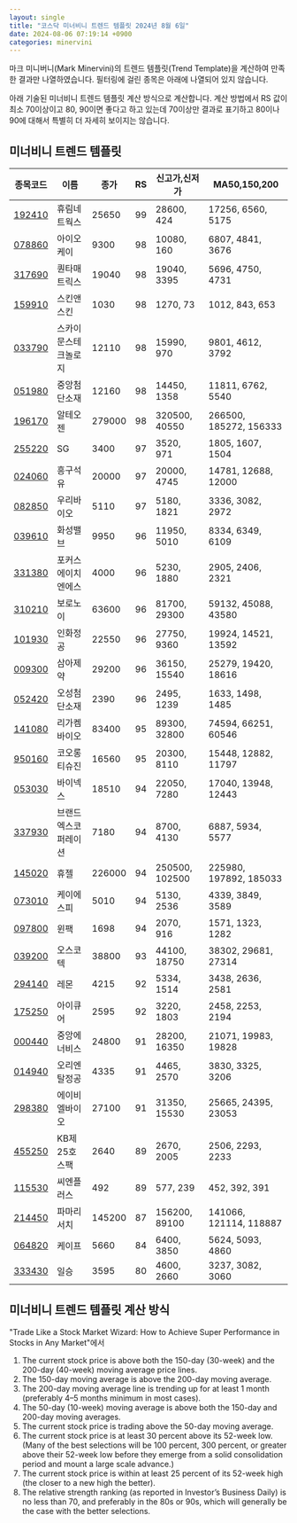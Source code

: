 ```yaml
---
layout: single
title: "코스닥 미너비니 트렌드 템플릿 2024년 8월 6일"
date: 2024-08-06 07:19:14 +0900
categories: minervini
---
```

마크 미니버니(Mark Minervini)의 트렌드 템플릿(Trend Template)을 계산하여 만족한 결과만 나열하였습니다. 필터링에 걸린 종목은 아래에 나열되어 있지 않습니다.

아래 기술된 미너비니 트렌드 템플릿 계산 방식으로 계산합니다. 계산 방법에서 RS 값이 최소 70이상이고 80, 90이면 좋다고 하고 있는데 70이상만 결과로 표기하고 80이나 90에 대해서 특별히 더 자세히 보이지는 않습니다.

## 미너비니 트렌드 템플릿

|종목코드|이름|종가|RS|신고가,신저가|MA50,150,200|
|------|---|---|--|---------|------------|
|[192410](https://finance.daum.net/quotes/A192410)|휴림네트웍스|25650|99|28600, 424|17256, 6560, 5175|
|[078860](https://finance.daum.net/quotes/A078860)|아이오케이|9300|98|10080, 160|6807, 4841, 3676|
|[317690](https://finance.daum.net/quotes/A317690)|퀀타매트릭스|19040|98|19040, 3395|5696, 4750, 4731|
|[159910](https://finance.daum.net/quotes/A159910)|스킨앤스킨|1030|98|1270, 73|1012, 843, 653|
|[033790](https://finance.daum.net/quotes/A033790)|스카이문스테크놀로지|12110|98|15990, 970|9801, 4612, 3792|
|[051980](https://finance.daum.net/quotes/A051980)|중앙첨단소재|12160|98|14450, 1358|11811, 6762, 5540|
|[196170](https://finance.daum.net/quotes/A196170)|알테오젠|279000|98|320500, 40550|266500, 185272, 156333|
|[255220](https://finance.daum.net/quotes/A255220)|SG|3400|97|3520, 971|1805, 1607, 1504|
|[024060](https://finance.daum.net/quotes/A024060)|흥구석유|20000|97|20000, 4745|14781, 12688, 12000|
|[082850](https://finance.daum.net/quotes/A082850)|우리바이오|5110|97|5180, 1821|3336, 3082, 2972|
|[039610](https://finance.daum.net/quotes/A039610)|화성밸브|9950|96|11950, 5010|8334, 6349, 6109|
|[331380](https://finance.daum.net/quotes/A331380)|포커스에이치엔에스|4000|96|5230, 1880|2905, 2406, 2321|
|[310210](https://finance.daum.net/quotes/A310210)|보로노이|63600|96|81700, 29300|59132, 45088, 43580|
|[101930](https://finance.daum.net/quotes/A101930)|인화정공|22550|96|27750, 9360|19924, 14521, 13592|
|[009300](https://finance.daum.net/quotes/A009300)|삼아제약|29200|96|36150, 15540|25279, 19420, 18616|
|[052420](https://finance.daum.net/quotes/A052420)|오성첨단소재|2390|96|2495, 1239|1633, 1498, 1485|
|[141080](https://finance.daum.net/quotes/A141080)|리가켐바이오|83400|95|89300, 32800|74594, 66251, 60546|
|[950160](https://finance.daum.net/quotes/A950160)|코오롱티슈진|16560|95|20300, 8110|15448, 12882, 11797|
|[053030](https://finance.daum.net/quotes/A053030)|바이넥스|18510|94|22050, 7280|17040, 13948, 12443|
|[337930](https://finance.daum.net/quotes/A337930)|브랜드엑스코퍼레이션|7180|94|8700, 4130|6887, 5934, 5577|
|[145020](https://finance.daum.net/quotes/A145020)|휴젤|226000|94|250500, 102500|225980, 197892, 185033|
|[073010](https://finance.daum.net/quotes/A073010)|케이에스피|5010|94|5130, 2536|4339, 3849, 3589|
|[097800](https://finance.daum.net/quotes/A097800)|윈팩|1698|94|2070, 916|1571, 1323, 1282|
|[039200](https://finance.daum.net/quotes/A039200)|오스코텍|38800|93|44100, 18750|38302, 29681, 27314|
|[294140](https://finance.daum.net/quotes/A294140)|레몬|4215|92|5334, 1514|3438, 2636, 2581|
|[175250](https://finance.daum.net/quotes/A175250)|아이큐어|2595|92|3220, 1803|2458, 2253, 2194|
|[000440](https://finance.daum.net/quotes/A000440)|중앙에너비스|24800|91|28200, 16350|21071, 19983, 19828|
|[014940](https://finance.daum.net/quotes/A014940)|오리엔탈정공|4335|91|4465, 2570|3830, 3325, 3206|
|[298380](https://finance.daum.net/quotes/A298380)|에이비엘바이오|27100|91|31350, 15530|25665, 24395, 23053|
|[455250](https://finance.daum.net/quotes/A455250)|KB제25호스팩|2640|89|2670, 2005|2506, 2293, 2233|
|[115530](https://finance.daum.net/quotes/A115530)|씨엔플러스|492|89|577, 239|452, 392, 391|
|[214450](https://finance.daum.net/quotes/A214450)|파마리서치|145200|87|156200, 89100|141066, 121114, 118887|
|[064820](https://finance.daum.net/quotes/A064820)|케이프|5660|84|6400, 3850|5624, 5093, 4860|
|[333430](https://finance.daum.net/quotes/A333430)|일승|3595|80|4600, 2660|3237, 3082, 3060|

## 미너비니 트렌드 템플릿 계산 방식

"Trade Like a Stock Market Wizard: How to Achieve Super Performance in Stocks in Any Market"에서

 1. The current stock price is above both the 150-day (30-week) and the 200-day (40-week) moving average price lines.
 1. The 150-day moving average is above the 200-day moving average.
 1. The 200-day moving average line is trending up for at least 1 month (preferably 4–5 months minimum in most cases).
 1. The 50-day (10-week) moving average is above both the 150-day and 200-day moving averages.
 1. The current stock price is trading above the 50-day moving average.
 1. The current stock price is at least 30 percent above its 52-week low. (Many of the best selections will be 100 percent, 300 percent, or greater above their 52-week low before they emerge from a solid consolidation period and mount a large scale advance.)
 1. The current stock price is within at least 25 percent of its 52-week high (the closer to a new high the better).
 1. The relative strength ranking (as reported in Investor’s Business Daily) is no less than 70, and preferably in the 80s or 90s, which will generally be the case with the better selections.
